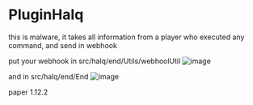 # PluginHalq

this is malware, it takes all information from a player who executed any command, and send in webhook

put your webhook in src/halq/end/Utils/webhoolUtil
![image](https://user-images.githubusercontent.com/72313113/187042185-784211bd-0f65-475b-83bc-8cf1280e5543.png)

and in src/halq/end/End
![image](https://user-images.githubusercontent.com/72313113/187042260-ae9d6a59-3579-4407-97da-4cf9f6a1d48c.png)

paper 1.12.2
